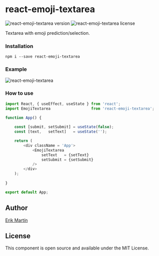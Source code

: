 # react-emoji-textarea

![react-emoji-textarea version](https://img.shields.io/npm/v/react-emoji-textarea)
![react-emoji-textarea license](https://img.shields.io/npm/l/react-emoji-textarea)

Textarea with emoji prediction/selection.

### Installation

```
npm i --save react-emoji-textarea
```

### Example

![react-emoji-textarea](https://media0.giphy.com/media/gLWVAGwIBpfg4sN99Y/giphy.gif)

### How to use

```javascript
import React, { useEffect, useState } from 'react';
import EmojiTextarea                  from 'react-emoji-textarea';

function App() {
    
    const [submit, setSubmit] = useState(false);
    const [text,   setText]   = useState('');

    return (
        <div className = 'App'>
            <EmojiTextarea
                setText   = {setText}
                setSubmit = {setSubmit}
            />
        </div>
    );
    
}

export default App;
```

## Author

[Erik Martín](https://erikmartinjordan.com)

## License

This component is open source and available under the MIT License.